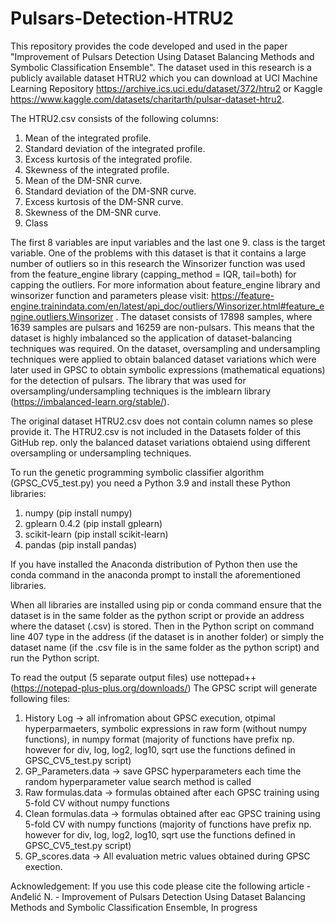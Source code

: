 # Pulsars-Detection-HTRU2

This repository provides the code developed and used in the paper "Improvement of Pulsars Detection Using Dataset Balancing Methods and Symbolic Classification Ensemble". The dataset used in this research is a publicly available dataset HTRU2 which you can download at UCI Machine Learning Repository https://archive.ics.uci.edu/dataset/372/htru2 or Kaggle https://www.kaggle.com/datasets/charitarth/pulsar-dataset-htru2. 



The HTRU2.csv consists of the following columns: 
1. Mean of the integrated profile.
2. Standard deviation of the integrated profile.
3. Excess kurtosis of the integrated profile.
4. Skewness of the integrated profile.
5. Mean of the DM-SNR curve.
6. Standard deviation of the DM-SNR curve.
7. Excess kurtosis of the DM-SNR curve.
8. Skewness of the DM-SNR curve.
9. Class

The first 8 variables are input variables and the last one 9. class is the target variable. One of the problems with this dataset is that it contains a large number of outliers so in this research the Winsorizer function was used from the feature_engine library (capping_method = IQR, tail=both) for capping the outliers. For more information about feature_engine library and winsorizer function and parameters please visit: https://feature-engine.trainindata.com/en/latest/api_doc/outliers/Winsorizer.html#feature_engine.outliers.Winsorizer . The dataset consists of 17898 samples, where 1639 samples are pulsars and 16259 are non-pulsars. This means that the dataset is highly imbalanced so the application of dataset-balancing techniques was required. On the dataset, oversampling and undersampling techniques were applied to obtain balanced dataset variations which were later used in GPSC to obtain symbolic expressions (mathematical equations) for the detection of pulsars. The library that was used for oversampling/undersampling techniques is the imblearn library (https://imbalanced-learn.org/stable/). 

The original dataset HTRU2.csv does not contain column names so plese provide it. The HTRU2.csv is not included in the Datasets folder of this GitHub rep. only the balanced dataset variations obtaiend using different oversampling or undersampling techniques.

To run the genetic programming symbolic classifier algorithm (GPSC_CV5_test.py) you need a Python 3.9 and install these Python libraries: 
1. numpy (pip install numpy)
2. gplearn 0.4.2 (pip install gplearn)
3. scikit-learn (pip install scikit-learn)
4. pandas (pip install pandas)

If you have installed the Anaconda distribution of Python then use the conda command in the anaconda prompt to install the aforementioned libraries.

When all libraries are installed using pip or conda command ensure that the dataset is in the same folder as the python script or provide an address where the dataset (.csv) is stored. Then in the Python script on command line 407 type in the address (if the dataset is in another folder) or simply the dataset name (if the .csv file is in the same folder as the python script) and run the Python script. 

To read the output (5 separate output files) use nottepad++ (https://notepad-plus-plus.org/downloads/) 
The GPSC script will generate following files: 
1. History Log -> all infromation about GPSC execution, otpimal hyperparmaeters, symbolic expressions in raw form (without numpy functions), in numpy format (majority of functions have prefix np. however for div, log, log2, log10, sqrt use the functions defined in GPSC_CV5_test.py script)
2. GP_Parameters.data -> save GPSC hyperparameters each time the random hyperparameter value search method is called
3. Raw formulas.data -> formulas obtained after each GPSC training using 5-fold CV without numpy functions
4. Clean formulas.data -> formulas obtained after eac GPSC training using 5-fold CV with numpy functions (majority of functions have prefix np. however for div, log, log2, log10, sqrt use the functions defined in GPSC_CV5_test.py script)
5. GP_scores.data -> All evaluation metric values obtained during GPSC exection.

Acknowledgement: If you use this code please cite the following article - Anđelić N. - Improvement of Pulsars Detection Using Dataset Balancing Methods and Symbolic Classification Ensemble, In progress 

